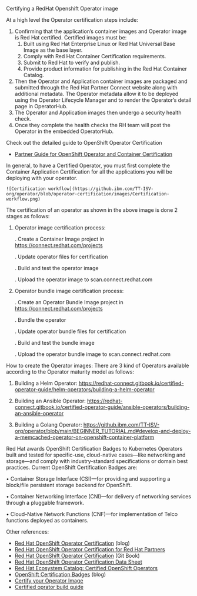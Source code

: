 Certifying a RedHat Openshift Operator image

 At a high level the Operator certification steps include:
 1. Confirming that the application’s container images and Operator image is Red Hat certified. Certified images must be:
    1. Built using Red Hat Enterprise Linux or Red Hat Universal Base Image as the base layer.
    2. Comply with Red Hat Container Certification requirements.
    3. Submit to Red Hat to verify and publish.
    4. Provide product information for publishing in the Red Hat Container Catalog.
2. Then the Operator and Application container images are packaged and submitted through the Red Hat Partner Connect website along with additional metadata. The Operator metadata allow it to be deployed using the Operator Lifecycle Manager and to render the Operator’s detail page in OperatorHub.
3. The Operator and Application images then undergo a security health check.
4. Once they complete the health checks the RH team will post the Operator in the embedded OperatorHub.

Check out the detailed guide to OpenShift Operator Certification
- [Partner Guide for OpenShift Operator and Container Certification](https://redhat-connect.gitbook.io/partner-guide-for-red-hat-openshift-and-container/)

In general, to have a Certified Operator, you must first complete the Container Application Certification for all the applications you will be deploying with your operator. 

    ![Certification workflow](https://github.ibm.com/TT-ISV-org/operator/blob/operator-certification/images/Certification-workflow.png)

The certification of an operator as shown in the above image is done 2 stages as follows:

1. Operator image certification process:

    . Create a Container Image project in https://connect.redhat.com/projects

    . Update operator files for certification
    
    . Build and test the operator image
    
    . Upload the operator image to scan.connect.redhat.com

2. Operator bundle image certification process:

    . Create an Operator Bundle Image project in https://connect.redhat.com/projects

    . Bundle the operator

    . Update operator bundle files for certification
    
    . Build and test the bundle image

    . Upload the operator bundle image to scan.connect.redhat.com

How to create the Operator images:
There are 3 kind of Operators available according to the Operator maturity model as follows:

1. Building a Helm Operator: 
https://redhat-connect.gitbook.io/certified-operator-guide/helm-operators/building-a-helm-operator

2. Building an Ansible Operator: 
https://redhat-connect.gitbook.io/certified-operator-guide/ansible-operators/building-an-ansible-operator

3. Building a Golang Operator:
https://github.ibm.com/TT-ISV-org/operator/blob/main/BEGINNER_TUTORIAL.md#develop-and-deploy-a-memcached-operator-on-openshift-container-platform

Red Hat awards OpenShift Certification Badges to Kubernetes Operators built and tested for specific-use, cloud-native cases—like networking and storage—and comply with industry-standard specifications or domain best practices. Current OpenShift Certification Badges are:

• Container Storage Interface (CSI)—for providing and supporting a block/file persistent storage backend for OpenShift.

• Container Networking Interface (CNI)—for delivery of networking services through a pluggable framework.

• Cloud-Native Network Functions (CNF)—for implementation of Telco functions deployed as containers.

Other references:
- [Red Hat OpenShift Operator Certification](https://www.openshift.com/blog/red-hat-openshift-operator-certification) (blog)
- [Red Hat OpenShift Operator Certification for Red Hat Partners](https://connect.redhat.com/en/partner-with-us/red-hat-openshift-operator-certification)
- [Red Hat OpenShift Operator Certification](https://redhat-connect.gitbook.io/red-hat-partner-connect-general-guide/certification-offerings/red-hat-openshift-operator-certification-1) (Git Book)
- [Red Hat OpenShift Operator Certification Data Sheet](https://connect.redhat.com/sites/default/files/2020-07/RH-OpenShift-Operator-Cert-Datasheet-US_062020F4.pdf)
- [Red Hat Ecosystem Catalog: Certified OpenShift Operators](https://catalog.redhat.com/software/operators/explore)
- [OpenShift Certification Badges](https://www.openshift.com/blog/badge-announcement-blog) (blog)
- [Certify your Operator Image](https://redhat-connect.gitbook.io/partner-guide-for-red-hat-openshift-and-container/certify-your-operator/creating-an-operator-project)
- [Certified oprator build guide](https://redhat-connect.gitbook.io/certified-operator-guide/)